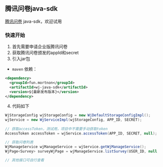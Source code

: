 ## 腾讯问卷java-sdk

[腾讯问卷](https://wj.qq.com/docs/openapi) java-sdk，欢迎试用

### 快速开始
1. 首先需要申请企业版腾讯问卷
2. 获取腾讯问卷颁发的appId和secret
3. 引入jar包
- `maven` 依赖：
```xml
<dependency>
  <groupId>fun.mortnon</groupId>
  <artifactId>wj-java-sdk</artifactId>
  <version>${最新发布版本}</version>
</dependency>
```
4. 代码如下
```java
WjStorageConfig wjStorageConfig = new WjDefaultStorageConfigImpl();
wjService = new WjServiceImpl(wjStorageConfig, APP_ID, SECRET);
    
// 获取accessToken，测试用，项目中不需要手动获取token
AccessToken accessToken = wjService.accessToken(APP_ID, SECRET, null);

// 获取问卷列表    
WjManageService wjManageService = wjService.getWjManageService();
WjPage<Survey> surveyWjPage = wjManageService.listSurvey(USER_ID, null, 1, 20);
    
// 其他接口可自行查看
```